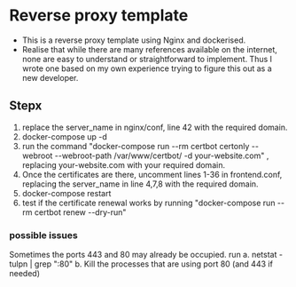 # Reverse proxy template

- This is a reverse proxy template using Nginx and dockerised.
- Realise that while there are many references available on the internet, none are easy to understand or straightforward to implement. Thus I wrote one based on my own experience trying to figure this out as a new developer.

## Stepx
1) replace the server_name in nginx/conf, line 42 with the required domain.
2) docker-compose up -d
3) run the command "docker-compose run --rm  certbot certonly --webroot --webroot-path /var/www/certbot/ -d your-website.com"  , replacing your-website.com with your required domain.
4) Once the certificates are there, uncomment lines 1-36 in frontend.conf, replacing the server_name in line 4,7,8 with the required domain.
5) docker-compose restart
6) test if the certificate renewal works by running "docker-compose run --rm certbot renew --dry-run"


### possible issues
Sometimes the ports 443 and 80 may already be occupied. run 
a.	netstat -tulpn | grep ":80"
b.	Kill the processes that are using port 80 (and 443 if needed)